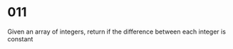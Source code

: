 [_metadata_:tags]:-        "list"

# 011

Given an array of integers, return if the difference between each integer is constant
